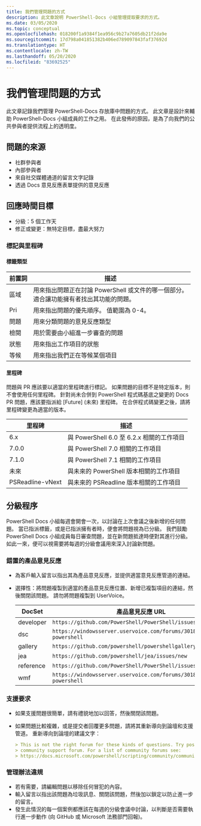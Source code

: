 ```yaml
---
title: 我們管理問題的方式
description: 此文章說明 PowerShell-Docs 小組管理提取要求的方式。
ms.date: 03/05/2020
ms.topic: conceptual
ms.openlocfilehash: 018200f1a9384f1ea956c9b27a7605db21f2da9e
ms.sourcegitcommit: 17d798a041851382b406ed789097843faf37692d
ms.translationtype: HT
ms.contentlocale: zh-TW
ms.lasthandoff: 05/20/2020
ms.locfileid: "83692525"
---
```

# <a name="how-we-manage-issues"></a>我們管理問題的方式

此文章記錄我們管理 PowerShell-Docs 存放庫中問題的方式。 此文章是設計來輔助 PowerShell-Docs 小組成員的工作之用。 在此發佈的原因，是為了向我們的公共參與者提供流程上的透明度。

## <a name="sources-of-issues"></a>問題的來源

- 社群參與者
- 內部參與者
- 來自社交媒體通道的留言文字記錄
- 透過 Docs 意見反應表單提供的意見反應

## <a name="response-time-targets"></a>回應時間目標

- 分級：5 個工作天
- 修正或變更：無特定目標，盡最大努力

### <a name="labeling--milestones"></a>標記與里程碑

#### <a name="label-types"></a>標籤類型

|前置詞  | 描述                                                         |
|------- | --------------------------------------------------------------------|
|區域    | 用來指出問題正在討論 PowerShell 或文件的哪一個部分。<br>適合讓功能擁有者找出其功能的問題。|
|Pri     | 用來指出問題的優先順序。 值範圍為 0-4。        |
|問題   | 用來分類問題的意見反應類型                     |
|檢閱  | 用於需要由小組進一步審查的問題              |
|狀態  | 用來指出工作項目的狀態                        |
|等候 | 用來指出我們正在等候某個項目                   |

#### <a name="milestones"></a>里程碑

問題與 PR 應該要以適當的里程碑進行標記。 如果問題的目標不是特定版本，則不會使用任何里程碑。 針對尚未合併到 PowerShell 程式碼基底之變更的 Docs PR 問題，應該要指派給 [Future] \(未來\) 里程碑。 在合併程式碼變更之後，請將里程碑變更為適當的版本。

|    里程碑     |                    描述                     |
| ---------------- | -------------------------------------------------- |
| 6.x              | 與 PowerShell 6.0 至 6.2.x 相關的工作項目 |
| 7.0.0            | 與 PowerShell 7.0 相關的工作項目               |
| 7.1.0            | 與 PowerShell 7.1 相關的工作項目               |
| 未來           | 與未來的 PowerShell 版本相關的工作項目          |
| PSReadline-vNext | 與未來的 PSReadline 版本相關的工作項目          |

## <a name="triage-process"></a>分級程序

PowerShell Docs 小組每週會開會一次，以討論在上次會議之後新增的任何問題。 當已指派標籤，或是已指派擁有者時，便會將問題視為已分級。 我們鼓勵 PowerShell Docs 小組成員每日審查問題，並在新問題抵達時便對其進行分級。 如此一來，便可以視需要將每週的分級會議用來深入討論新問題。

### <a name="misplaced-product-feedback"></a>錯置的產品意見反應

- 為客戶輸入留言以指出其為產品意見反應，並提供適當意見反應管道的連結。
- 選擇性：將問題複製到適當的產品意見反應位置、新增已複製項目的連結，然後關閉該問題。 請勿將問題複製到 UserVoice。

  | DocSet    | 產品意見反應 URL                                           |
  | --------- | -------------------------------------------------------------- |
  | developer | `https://github.com/PowerShell/PowerShell/issues/new/choose`   |
  | dsc       | `https://windowsserver.uservoice.com/forums/301869-powershell` |
  | gallery   | `https://github.com/powershell/powershellgallery/issues/new`   |
  | jea       | `https://github.com/powershell/jea/issues/new`                 |
  | reference | `https://github.com/PowerShell/PowerShell/issues/new/choose`   |
  | wmf       | `https://windowsserver.uservoice.com/forums/301869-powershell` |

### <a name="support-requests"></a>支援要求

- 如果支援問題很簡單，請有禮貌地加以回答，然後關閉該問題。
- 如果問題比較複雜，或是提交者回覆更多問題，請將其重新導向到論壇和支援管道。 重新導向到論壇的建議文字：

  ```Markdown
  > This is not the right forum for these kinds of questions. Try posting your question in a
  > community support forum. For a list of community forums see:
  > https://docs.microsoft.com/powershell/scripting/community/community-support
  ```

### <a name="code-of-conduct-violations"></a>管理辦法違規

- 若有需要，請編輯問題以移除任何冒犯的內容。
- 輸入留言以指出該問題為垃圾訊息、關閉該問題，然後加以鎖定以防止進一步的留言。
- 發生此情況的每一個案例都應該在每週的分級會議中討論，以判斷是否需要執行進一步動作 (向 GitHub 或 Microsoft 法務部門回報)。
